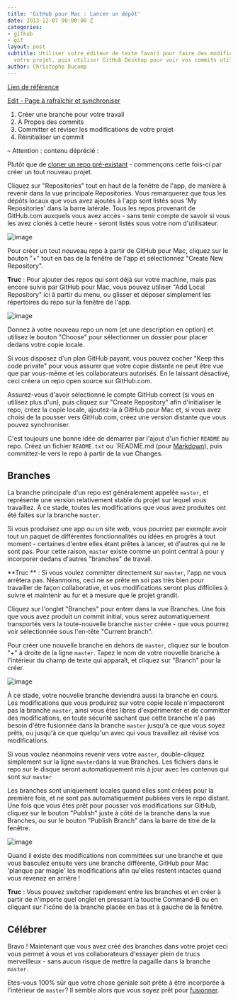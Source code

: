 ```yaml
---
title: 'GitHub pour Mac : Lancer un dépôt'
date: 2013-12-07 00:00:00 Z
categories:
- github
- git
layout: post
subtitle: Utiliser votre éditeur de texte favori pour faire des modifications sur
  votre projet, puis utiliser GitHub Desktop pour voir vos commits utiles
author: Christophe Ducamp
---
```


[Lien de référence](https://help.github.com/articles/branching-out) 

<ins datetime="2015-12-20">Edit - Page à rafraîchir et synchroniser</ins> 

1. Créer une branche pour votre travail
2. À Propos des commits
3. Committer et réviser les modifications de votre projet
4. Réinitialiser un commit 


–
Attention : contenu déprécié : 

Plutôt que de [cloner un repo pré-existant](/2013/12/06/github-pour-mac-travailler-avec-des-repos/) - commençons cette fois-ci par créer un tout nouveau projet.

Cliquez sur "Repositories" tout en haut de la fenêtre de l'app, de manière à revenir dans la vue principale Repositories. Vous remarquerez que tous les dépôts locaux que vous avez ajoutés à l'app sont listés sous 'My Repositories' dans la barre latérale. Tous les repos provenant de GitHub.com auxquels vous avez accès - sans tenir compte de savoir si vous les avez clonés à cette heure - seront listés sous votre nom d'utilisateur.

![image](https://github-images.s3.amazonaws.com/mac/repository/un-cloned-repos.jpg "Une liste de repos non clonés")

Pour créer un tout nouveau repo à partir de GitHub pour Mac, cliquez sur le bouton "+" tout en bas de la fenêtre de l'app et sélectionnez "Create New Repository".

**Truc** : Pour ajouter des repos qui sont déjà sur votre machine, mais pas encore suivis par GitHub pour Mac, vous pouvez utiliser "Add Local Repository" ici à partir du menu, ou glisser et déposer simplement les répertoires du repo sur la fenêtre de l'app.

![image](https://github-images.s3.amazonaws.com/mac/repository/create-and-add.jpg "Bouton ajouter et créer")

Donnez à votre nouveau repo un nom (et une description en option) et utilisez le bouton "Choose" pour sélectionner un dossier pour placer dedans votre copie locale.

Si vous disposez d'un plan GitHub payant, vous pouvez cocher "Keep this code private" pour vous assurer que votre copie distante ne peut être vue que par vous-même et les collaborateurs autorisés. En le laissant désactivé, ceci créera un repo open source sur GitHub.com.

Assurez-vous d'avoir sélectionné le compte GitHub correct (si vous en utilisez plus d'un), puis cliquez sur  "Create Repository" afin d'initialiser le repo, créez la copie locale, ajoutez-la à GitHub pour Mac et, si vous avez choisi de la pousser vers GitHub.com, créez une version distante que vous pouvez synchroniser.

C'est toujours une bonne idée de démarrer par l'ajout d'un fichier `README` au repo. Créez un fichier  `README.txt` ou `README.md (pour [Markdown](2013/12/22/markdow-avenir-ecriture/)), puis committez-le vers le repo à partir de la vue Changes.

## Branches

La branche principale d'un repo est généralement appelée `master`, et représente une version relativement stable du projet sur lequel vous travaillez. À ce stade, toutes les modifications que vous avez produites ont été faites sur la branche `master`.

Si vous produisez une app ou un site web, vous pourriez par exemple avoir tout un paquet de différentes fonctionnalités ou idées en progrès à tout moment - certaines d'entre elles étant prêtes à lancer, et d'autres qui ne le sont pas. Pour cette raison, `master` existe comme un point central à pour y incorporer dedans d'autres "branches" de travail.

**Truc ** : Si vous voulez committer directement sur `master`, l'app ne vous arrêtera pas. Néanmoins, ceci ne se prête en soi pas très bien pour travailler de façon collaborative, et vos modifications seront plus difficiles à suivre et maintenir au fur et à mesure que le projet grandit.

Cliquez sur l'onglet "Branches" pour entrer dans la vue Branches. Une fois que vous avez produit un commit initial, vous serez automatiquement transportés vers la toute-nouvelle branche `master` créée - que vous pourrez voir sélectionnée sous l'en-tête "Current branch".

Pour créer une nouvelle branche en dehors de `master`, cliquez sur le bouton "+" à droite de la ligne `master`. Tapez le nom de votre nouvelle branche à l'intérieur du champ de texte qui apparaît, et cliquez sur  "Branch" pour la créer.

![image](2013/12/22/markdow-avenir-ecriture/ "Photo de la nouvelle branche")

À ce stade, votre nouvelle branche deviendra aussi la branche en cours. Les modifications que vous produirez sur votre copie locale n'impacteront pas la branche `master`, ainsi vous êtes libres d'expérimenter et de committer des modifications, en toute sécurité sachant que cette branche n'a pas besoin d'être fusionnée dans la branche `master` jusqu'à ce que vous soyez prêts, ou jusqu'à ce que quelqu'un avec qui vous travaillez ait révisé vos modifications.

Si vous voulez néanmoins revenir vers votre `master`, double-cliquez simplement sur la ligne `master`dans la vue Branches. Les fichiers dans le repo sur le disque seront automatiquement mis à jour avec les contenus qui sont sur `master`

Les branches sont uniquement locales quand elles sont créées pour la première fois, et ne sont pas automatiquement publiées vers le repo distant. Une fois que vous êtes prêt pour pousser vos modifications sur GitHub, cliquez sur le bouton "Publish" juste à côté de la branche dans la vue Branches, ou sur le bouton "Publish Branch" dans la barre de titre de la fenêtre.

![image](https://github-images.s3.amazonaws.com/mac/branch/publish-branch.jpg "Le bouton publish branch")

Quand il existe des modifications non committées sur une branche et que vous basculez ensuite vers une branche différente, GitHub pour Mac 'planque par magie' les modifications afin qu'elles restent intactes quand vous revenez en arrière ! 

**Truc** : Vous pouvez switcher rapidement entre les branches et en créer à partir de n'importe quel onglet en pressant la touche Command-B ou en cliquant sur l'icône de la branche placée en bas et à gauche de la fenêtre.

## Célébrer 

Bravo ! Maintenant que vous avez créé des branches dans votre projet ceci vous permet à vous et vos collaborateurs d'essayer plein de trucs merveilleux - sans aucun risque de mettre la pagaille dans la branche `master`.

Etes-vous 100% sûr que votre chose géniale soit prête à être incorporée à l'intérieur de `master`? Il semble alors que vous soyez prêt pour [fusionner](/2013/12/07/github-fusion-branches/).
